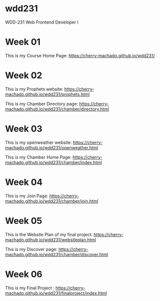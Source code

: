 # wdd231
WDD-231 Web Frontend Developer I

# Week 01

This is my Course Home Page: https://cherry-machado.github.io/wdd231/

# Week 02

This is my Prophets website: https://cherry-machado.github.io/wdd231/prophets.html

This is my Chamber Directory page: https://cherry-machado.github.io/wdd231/chamber/directory.html

# Week 03

This is my openweather website: https://cherry-machado.github.io/wdd231/openweather.html

This is my Chamber Home Page: https://cherry-machado.github.io/wdd231/chamber/index.html

# Week 04

This is my Join Page: https://cherry-machado.github.io/wdd231/chamber/join.html

# Week 05

This is the Website Plan of my final project: https://cherry-machado.github.io/wdd231/websiteplan.html

This is my Discover page: https://cherry-machado.github.io/wdd231/chamber/discover.html

# Week 06

This is my Final Project : https://cherry-machado.github.io/wdd231/finalproject/index.html

